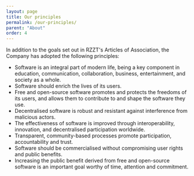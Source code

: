 ```yaml
---
layout: page
title: Our principles
permalink: /our-principles/
parent: "About"
order: 4
---
```


In addition to the goals set out in RZZT's Articles of Association, the Company has adopted the following principles:

- Software is an integral part of modern life, being a key component in education, communication, collaboration, business, entertainment, and society as a whole.
- Software should enrich the lives of its users.
- Free and open-source software promotes and protects the freedoms of its users, and allows them to contribute to and shape the software they use.
- Decentralised software is robust and resistant against interference from malicious actors.
- The effectiveness of software is improved through interoperability, innovation, and decentralised participation worldwide.
- Transparent, community-based processes promote participation, accountability and trust.
- Software should be commercialised without compromising user rights and public benefits.
- Increasing the public benefit derived from free and open-source software is an important goal worthy of time, attention and commitment.
